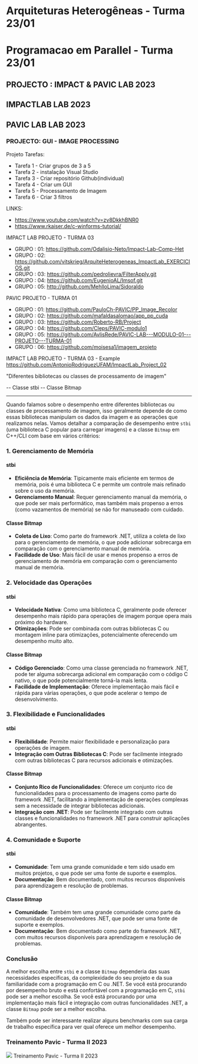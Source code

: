 # Arquiteturas Heterogêneas - Turma 23/01
# Programacao em Parallel  - Turma 23/01

## PROJECTO : IMPACT & PAVIC LAB 2023
##      IMPACTLAB LAB 2023
##      PAVIC LAB LAB 2023
###            PROJECTO: GUI - IMAGE PROCESSING

Projeto Tarefas:
- Tarefa 1 - Criar grupos de 3 a 5
- Tarefa 2 - instalação Visual Studio
- Tarefa 3 - Criar repositório Github(individual)
- Tarefa 4 - Criar um GUI
- Tarefa 5 - Processamento de Imagem
- Tarefa 6 - Criar 3 filtros 


LINKS: 
- https://www.youtube.com/watch?v=zv8DkkhBNR0
- https://www.rkaiser.de/c-winforms-tutorial/


IMPACT LAB PROJETO - TURMA 03
- GRUPO : 01: https://github.com/Odalisio-Neto/Impact-Lab-Comp-Het 
- GRUPO : 02: https://github.com/vitskrieg/ArquiteHeterogeneas_ImpactLab_EXERCICIOS.git
- GRUPO : 03: https://github.com/pedrolievra/FilterApply.git
- GRUPO : 04: https://github.com/EugenioAL/Imsof.git
- GRUPO : 05: http://github.com/MehlloLima/Sidoraldo


PAVIC PROJETO - TURMA 01
- GRUPO : 01: https://github.com/PauloCh-PAVIC/PP_Image_Recolor
- GRUPO : 02: https://github.com/mafaldasalomao/app_pp_cuda
- GRUPO : 03: https://github.com/Roberto-RB/Project
- GRUPO : 04: https://github.com/Cleps/PAVIC-modulo1
- GRUPO : 05: https://github.com/AvlisRede/PAVIC-LAB---MODULO-01---PROJETO---TURMA-01
- GRUPO : 06: https://github.com/moisesa1/imagem_projeto

IMPACT LAB PROJETO - TURMA 03 - Example 
https://github.com/AntonioRodriguezUFAM/ImpactLab_Project_02 


"Diferentes bibliotecas ou classes de processamento de imagem"

 -- Classe stbi
 -- Classe Bitmap

---

Quando falamos sobre o desempenho entre diferentes bibliotecas ou classes de processamento de imagem, isso geralmente depende de como essas bibliotecas manipulam os dados da imagem e as operações que realizamos nelas. Vamos detalhar a comparação de desempenho entre `stbi` (uma biblioteca C popular para carregar imagens) e a classe `Bitmap` em C++/CLI com base em vários critérios:

### 1. Gerenciamento de Memória

#### stbi
- **Eficiência de Memória**: Tipicamente mais eficiente em termos de memória, pois é uma biblioteca C e permite um controle mais refinado sobre o uso da memória.
- **Gerenciamento Manual**: Requer gerenciamento manual da memória, o que pode ser mais performático, mas também mais propenso a erros (como vazamentos de memória) se não for manuseado com cuidado.

#### Classe Bitmap
- **Coleta de Lixo**: Como parte do framework .NET, utiliza a coleta de lixo para o gerenciamento de memória, o que pode adicionar sobrecarga em comparação com o gerenciamento manual de memória.
- **Facilidade de Uso**: Mais fácil de usar e menos propenso a erros de gerenciamento de memória em comparação com o gerenciamento manual de memória.

### 2. Velocidade das Operações

#### stbi
- **Velocidade Nativa**: Como uma biblioteca C, geralmente pode oferecer desempenho mais rápido para operações de imagem porque opera mais próximo do hardware.
- **Otimizações**: Pode ser combinada com outras bibliotecas C ou montagem inline para otimizações, potencialmente oferecendo um desempenho muito alto.

#### Classe Bitmap
- **Código Gerenciado**: Como uma classe gerenciada no framework .NET, pode ter alguma sobrecarga adicional em comparação com o código C nativo, o que pode potencialmente torná-la mais lenta.
- **Facilidade de Implementação**: Oferece implementação mais fácil e rápida para várias operações, o que pode acelerar o tempo de desenvolvimento.

### 3. Flexibilidade e Funcionalidades

#### stbi
- **Flexibilidade**: Permite maior flexibilidade e personalização para operações de imagem.
- **Integração com Outras Bibliotecas C**: Pode ser facilmente integrado com outras bibliotecas C para recursos adicionais e otimizações.

#### Classe Bitmap
- **Conjunto Rico de Funcionalidades**: Oferece um conjunto rico de funcionalidades para o processamento de imagens como parte do framework .NET, facilitando a implementação de operações complexas sem a necessidade de integrar bibliotecas adicionais.
- **Integração com .NET**: Pode ser facilmente integrado com outras classes e funcionalidades no framework .NET para construir aplicações abrangentes.

### 4. Comunidade e Suporte

#### stbi
- **Comunidade**: Tem uma grande comunidade e tem sido usado em muitos projetos, o que pode ser uma fonte de suporte e exemplos.
- **Documentação**: Bem documentado, com muitos recursos disponíveis para aprendizagem e resolução de problemas.

#### Classe Bitmap
- **Comunidade**: Também tem uma grande comunidade como parte da comunidade de desenvolvedores .NET, que pode ser uma fonte de suporte e exemplos.
- **Documentação**: Bem documentado como parte do framework .NET, com muitos recursos disponíveis para aprendizagem e resolução de problemas.

### Conclusão

A melhor escolha entre `stbi` e a classe `Bitmap` dependeria das suas necessidades específicas, da complexidade do seu projeto e da sua familiaridade com a programação em C ou .NET. Se você está procurando por desempenho bruto e está confortável com a programação em C, `stbi` pode ser a melhor escolha. Se você está procurando por uma implementação mais fácil e integração com outras funcionalidades .NET, a classe `Bitmap` pode ser a melhor escolha.

 Também pode ser interessante realizar alguns benchmarks com sua carga de trabalho específica para ver qual oferece um melhor desempenho.

### Treinamento Pavic - Turma II 2023
<img src="https://github.com/AntonioRodriguezUFAM/IMPACTLAB_GUI_2023/blob/6bf1585629f06736f3cf113bba4905f7e6e68773/Treinamento%20Pavic%20-%20Turma%20II%202023.jpeg"/>
                                                                   Treinamento Pavic - Turma II 2023
